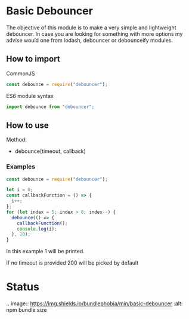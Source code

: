 # Basic Debouncer

The objective of this module is to make a very simple and lightweight debouncer.
In case you are looking for something with more options my advise would one from lodash, debouncer or debounceify modules.

## How to import

CommonJS

```js
const debounce = require("debouncer");
```

ES6 module syntax

```js
import debounce from "debouncer";
```

## How to use

Method:

- debounce(timeout, callback)

### Examples

```js
const debounce = require("debouncer");

let i = 0;
const callbackFunction = () => {
  i++;
};
for (let index = 5; index > 0; index--) {
  debounce(() => {
    callbackFunction();
    console.log(i);
  }, 10);
}
```

In this example 1 will be printed.

If no timeout is provided 200 will be picked by default

# Status

.. image:: https://img.shields.io/bundlephobia/min/basic-debouncer :alt: npm bundle size
